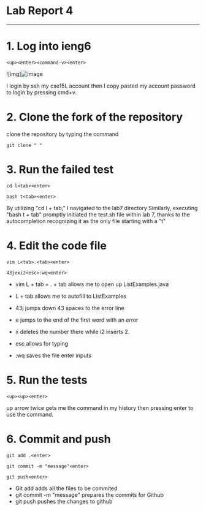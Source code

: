 # Lab Report 4
---
# 1. Log into ieng6

```
<up><enter><command-v><enter>
```
![img]![image](https://github.com/tonytran04/cse15l-lab-reports/assets/110417599/5e9ac6ba-2bf3-482e-88ae-5c57606a4fe1)

I login by ssh my cse15L account then I copy pasted my account password to login by pressing cmd+v.

# 2. Clone the fork of the repository
clone the repository by typing the command
```
git clone " "
```
# 3. Run the failed test
```
cd l<tab><enter>
```
```
bash t<tab><enter>
```
By utilizing "cd l + tab," I  navigated to the lab7 directory Similarly, executing "bash t + tab" promptly initiated the test.sh file within lab 7, thanks to the autocompletion recognizing it as the only file starting with a "t" 

# 4. Edit the code file 
```
vim L<tab>.<tab><enter>
```
```
43jexi2<esc>:wq<enter>
```

+ vim L + tab + . + tab allows me to open up ListExamples.java

+ L + tab allows me to autofill to ListExamples  

+ 43j jumps down 43 spaces to the error line 

+ e jumps to the end of the first word with an error

+ x deletes the number there while i2 inserts 2.

+ esc allows for typing 

+ :wq saves the file enter inputs

# 5. Run the tests
```
<up><up><enter>
```
up arrow twice gets me the command in my history then pressing enter to use the command.

# 6. Commit and push
```
git add .<enter>
```
```
git commit -m "message"<enter>
```
```
git push<enter>
```
* Git add adds all the files to be commited 
* git commit -m "message" prepares the commits for Github
* git push pushes the changes to github

